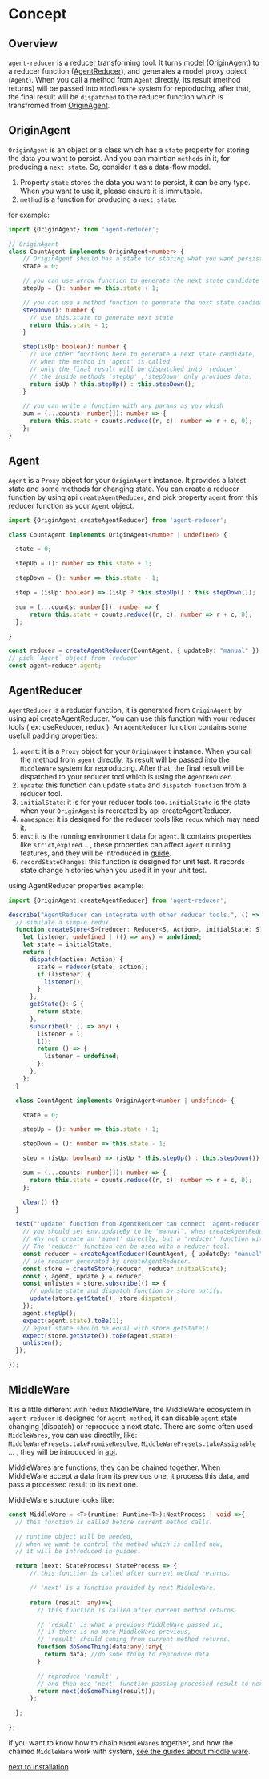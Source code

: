 # Concept

## Overview

`agent-reducer` is a reducer transforming tool. It turns model ([OriginAgent](#OriginAgent)) to a reducer function ([AgentReducer](#AgentReducer)), and generates a model proxy object (`Agent`). When you call a method from `Agent` directly, its result (method returns) will be passed into `MiddleWare` system for reproducing, after that, the final result will be `dispatched` to the reducer function which is transfromed from [OriginAgent](#OriginAgent).

## OriginAgent

`OriginAgent` is an object or a class which has a `state` property for storing the data you want to persist. And you can maintian `methods` in it, for producing a `next state`. So, consider it as a data-flow model.

1. Property `state` stores the data you want to persist, it can be any type. When you want to use it, please ensure it is immutable.
2. `method` is a function for producing a `next state`.
   
for example:
```typescript
import {OriginAgent} from 'agent-reducer';

// OriginAgent
class CountAgent implements OriginAgent<number> {
    // OriginAgent should has a state for storing what you want persist
    state = 0;

    // you can use arrow function to generate the next state candidate
    stepUp = (): number => this.state + 1;

    // you can use a method function to generate the next state candidate
    stepDown(): number {
      // use this.state to generate next state
      return this.state - 1;
    }

    step(isUp: boolean): number {
      // use other functions here to generate a next state candidate,
      // when the method in 'agent' is called,
      // only the final result will be dispatched into 'reducer',
      // the inside methods 'stepUp' ,'stepDown' only provides data.
      return isUp ? this.stepUp() : this.stepDown();
    }

    // you can write a function with any params as you whish
    sum = (...counts: number[]): number => {
      return this.state + counts.reduce((r, c): number => r + c, 0);
    };
}
```

## Agent

`Agent` is a `Proxy` object for your `OriginAgent` instance. It provides a latest state and some methods for changing state. You can create a reducer function by using api `createAgentReducer`, and pick property `agent` from this reducer function as your `Agent` object.

```typescript
import {OriginAgent,createAgentReducer} from 'agent-reducer';

class CountAgent implements OriginAgent<number | undefined> {

  state = 0;

  stepUp = (): number => this.state + 1;

  stepDown = (): number => this.state - 1;

  step = (isUp: boolean) => (isUp ? this.stepUp() : this.stepDown());

  sum = (...counts: number[]): number => {
      return this.state + counts.reduce((r, c): number => r + c, 0);
  };

}

const reducer = createAgentReducer(CountAgent, { updateBy: "manual" });
// pick `Agent` object from `reducer`
const agent=reducer.agent;
```

## AgentReducer

`AgentReducer` is a reducer function, it is generated from `OriginAgent` by using api createAgentReducer. You can use this function with your reducer tools ( ex: useReducer, redux ). An `AgentReducer` function contains some usefull padding properties:

1. `agent`: it is a `Proxy` object for your `OriginAgent` instance. When you call the method from `agent` directly, its result will be passed into the `MiddleWare` system for reproducing. After that, the final result will be dispatched to your reducer tool which is using the `AgentReducer`.
2. `update`: this function can update `state` and `dispatch function` from a reducer tool.
3. `initialState`: it is for your reducer tools too. `initialState` is the state when your `OriginAgent` is recreated by api createAgentReducer.
4. `namespace`: it is designed for the reducer tools like `redux` which may need it.
5. `env`: it is the running environment data for `agent`. It contains properties like `strict`,`expired`... , these properties can affect `agent` running features, and they will be introduced in [guide](https://github.com/filefoxper/agent-reducer/blob/master/documents/en/guides/about_env.md).
6. `recordStateChanges`: this function is designed for unit test. It records state change histories when you used it in your unit test.

using AgentReducer properties example:
```typescript
import {OriginAgent,createAgentReducer} from 'agent-reducer';

describe("AgentReducer can integrate with other reducer tools.", () => {
  // simulate a simple redux
  function createStore<S>(reducer: Reducer<S, Action>, initialState: S) {
    let listener: undefined | (() => any) = undefined;
    let state = initialState;
    return {
      dispatch(action: Action) {
        state = reducer(state, action);
        if (listener) {
          listener();
        }
      },
      getState(): S {
        return state;
      },
      subscribe(l: () => any) {
        listener = l;
        l();
        return () => {
          listener = undefined;
        };
      },
    };
  }

  class CountAgent implements OriginAgent<number | undefined> {

    state = 0;

    stepUp = (): number => this.state + 1;

    stepDown = (): number => this.state - 1;

    step = (isUp: boolean) => (isUp ? this.stepUp() : this.stepDown());

    sum = (...counts: number[]): number => {
      return this.state + counts.reduce((r, c): number => r + c, 0);
    };

    clear() {}
  }

  test("'update' function from AgentReducer can connect 'agent-reducer' with another reducer tool", () => {
    // you should set env.updateBy to be 'manual', when createAgentReducer
    // Why not create an 'agent' directly, but a 'reducer' function with 'agent' property?
    // The 'reducer' function can be used with a reducer tool. 
    const reducer = createAgentReducer(CountAgent, { updateBy: "manual" });
    // use reducer generated by createAgentReducer.
    const store = createStore(reducer, reducer.initialState); 
    const { agent, update } = reducer;
    const unlisten = store.subscribe(() => {
      // update state and dispatch function by store notify.
      update(store.getState(), store.dispatch);
    });
    agent.stepUp();
    expect(agent.state).toBe(1);
    // agent.state should be equal with store.getState()
    expect(store.getState()).toBe(agent.state); 
    unlisten();
  });

});
```

## MiddleWare

It is a little different with redux MiddleWare, the MiddleWare ecosystem in `agent-reducer` is designed for `Agent method`, it can disable `agent` state changing (dispatch) or reproduce a next state. There are some often used `MiddleWares`, you can use directlly, like: `MiddleWarePresets.takePromiseResolve`, `MiddleWarePresets.takeAssignable` ... , they will be introduced in [api](https://github.com/filefoxper/agent-reducer/blob/master/documents/en/api/middle_ware_presets.md).

MiddleWares are functions, they can be chained together. When MiddleWare accept a data from its previous one, it process this data, and pass a processed result to its next one.

 MiddleWare structure looks like:
```typescript
const MiddleWare = <T>(runtime: Runtime<T>):NextProcess | void =>{
  // this function is called before current method calls.

  // runtime object will be needed,
  // when we want to control the method which is called now,
  // it will be introduced in guides.

  return (next: StateProcess):StateProcess => {
      // this function is called after current method returns.

      // 'next' is a function provided by next MiddleWare.
      
      return (result: any)=>{
        // this function is called after current method returns.

        // 'result' is what a previous MiddleWare passed in, 
        // if there is no more MiddleWare previous, 
        // 'result' should coming from current method returns.
        function doSomeThing(data:any):any{
          return data; //do some thing to reproduce data
        }

        // reproduce 'result' ,
        // and then use 'next' function passing processed result to next one.
        return next(doSomeThing(result));
      };

  };

};
```
If you want to know how to chain `MiddleWares` together, and how the chained `MiddleWare` work with system, [see the guides about middle ware](https://github.com/filefoxper/agent-reducer/blob/master/documents/en/guides/about_middle_ware.md).

[next to installation](https://github.com/filefoxper/agent-reducer/blob/master/documents/en/introduction/installation.md)
